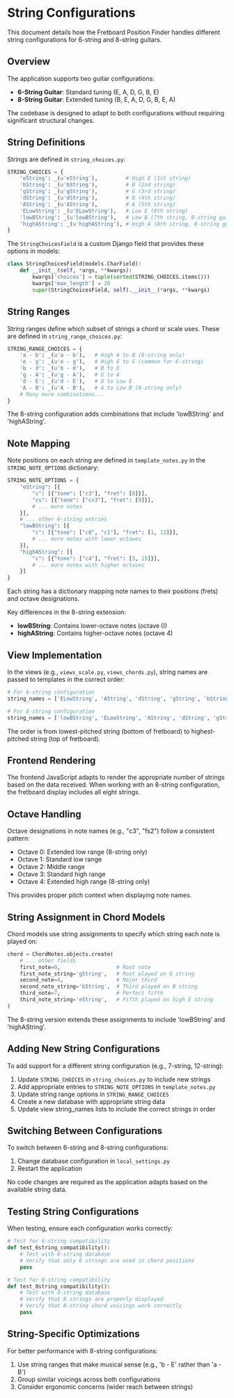 # String Configurations

This document details how the Fretboard Position Finder handles different string configurations for 6-string and 8-string guitars.

## Overview

The application supports two guitar configurations:
- **6-String Guitar**: Standard tuning (E, A, D, G, B, E)
- **8-String Guitar**: Extended tuning (B, E, A, D, G, B, E, A)

The codebase is designed to adapt to both configurations without requiring significant structural changes.

## String Definitions

Strings are defined in `string_choices.py`:

```python
STRING_CHOICES = {
    'eString': _(u'eString'),         # High E (1st string)
    'bString': _(u'bString'),         # B (2nd string)
    'gString': _(u'gString'),         # G (3rd string)
    'dString': _(u'dString'),         # D (4th string)
    'AString': _(u'AString'),         # A (5th string)
    'ELowString': _(u'ELowString'),   # Low E (6th string)
    'lowBString': _(u'lowBString'),   # Low B (7th string, 8-string guitar only)
    'highAString': _(u'highAString'), # High A (8th string, 8-string guitar only)
}
```

The `StringChoicesField` is a custom Django field that provides these options in models:

```python
class StringChoicesField(models.CharField):
    def __init__(self, *args, **kwargs):
        kwargs['choices'] = tuple(sorted(STRING_CHOICES.items()))
        kwargs['max_length'] = 20
        super(StringChoicesField, self).__init__(*args, **kwargs)
```

## String Ranges

String ranges define which subset of strings a chord or scale uses. These are defined in `string_range_choices.py`:

```python
STRING_RANGE_CHOICES = {
    'a - b': _(u'a - b'),   # High A to B (8-string only)
    'e - g': _(u'e - g'),   # High E to G (common for 6-string)
    'b - d': _(u'b - d'),   # B to D
    'g - A': _(u'g - A'),   # G to A
    'd - E': _(u'd - E'),   # D to Low E
    'A - B': _(u'A - B'),   # A to Low B (8-string only)
    # Many more combinations...
}
```

The 8-string configuration adds combinations that include 'lowBString' and 'highAString'.

## Note Mapping

Note positions on each string are defined in `template_notes.py` in the `STRING_NOTE_OPTIONS` dictionary:

```python
STRING_NOTE_OPTIONS = {
    "eString": [{
        "c": [{"tone": ["c3"], "fret": [8]}],
        "cs": [{"tone": ["cs3"], "fret": [9]}],
        # ... more notes
    }],
    # ... other 6-string entries
    "lowBString": [{
        "c": [{"tone": ["c0", "c1"], "fret": [1, 13]}],
        # ... more notes with lower octaves
    }],
    "highAString": [{
        "c": [{"tone": ["c4"], "fret": [3, 15]}],
        # ... more notes with higher octaves
    }]
}
```

Each string has a dictionary mapping note names to their positions (frets) and octave designations.

Key differences in the 8-string extension:
- **lowBString**: Contains lower-octave notes (octave 0)
- **highAString**: Contains higher-octave notes (octave 4)

## View Implementation

In the views (e.g., `views_scale.py`, `views_chords.py`), string names are passed to templates in the correct order:

```python
# For 6-string configuration
string_names = ['ELowString', 'AString', 'dString', 'gString', 'bString', 'eString']

# For 8-string configuration
string_names = ['lowBString', 'ELowString', 'AString', 'dString', 'gString', 'bString', 'eString', 'highAString']
```

The order is from lowest-pitched string (bottom of fretboard) to highest-pitched string (top of fretboard).

## Frontend Rendering

The frontend JavaScript adapts to render the appropriate number of strings based on the data received. When working with an 8-string configuration, the fretboard display includes all eight strings.

## Octave Handling

Octave designations in note names (e.g., "c3", "fs2") follow a consistent pattern:
- Octave 0: Extended low range (8-string only)
- Octave 1: Standard low range
- Octave 2: Middle range
- Octave 3: Standard high range
- Octave 4: Extended high range (8-string only)

This provides proper pitch context when displaying note names.

## String Assignment in Chord Models

Chord models use string assignments to specify which string each note is played on:

```python
chord = ChordNotes.objects.create(
    # ... other fields
    first_note=0,                  # Root note
    first_note_string='gString',   # Root played on G string
    second_note=4,                 # Major third
    second_note_string='bString',  # Third played on B string
    third_note=7,                  # Perfect fifth
    third_note_string='eString',   # Fifth played on high E string
)
```

The 8-string version extends these assignments to include 'lowBString' and 'highAString'.

## Adding New String Configurations

To add support for a different string configuration (e.g., 7-string, 12-string):

1. Update `STRING_CHOICES` in `string_choices.py` to include new strings
2. Add appropriate entries to `STRING_NOTE_OPTIONS` in `template_notes.py`
3. Update string range options in `STRING_RANGE_CHOICES`
4. Create a new database with appropriate string data
5. Update view string_names lists to include the correct strings in order

## Switching Between Configurations

To switch between 6-string and 8-string configurations:

1. Change database configuration in `local_settings.py`
2. Restart the application

No code changes are required as the application adapts based on the available string data.

## Testing String Configurations

When testing, ensure each configuration works correctly:

```python
# Test for 6-string compatibility
def test_6string_compatibility():
    # Test with 6-string database
    # Verify that only 6 strings are used in chord positions
    pass

# Test for 8-string compatibility
def test_8string_compatibility():
    # Test with 8-string database
    # Verify that 8 strings are properly displayed
    # Verify that 8-string chord voicings work correctly
    pass
```

## String-Specific Optimizations

For better performance with 8-string configurations:

1. Use string ranges that make musical sense (e.g., 'b - E' rather than 'a - B')
2. Group similar voicings across both configurations
3. Consider ergonomic concerns (wider reach between strings)
